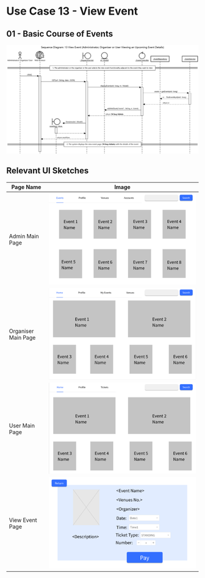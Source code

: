 # Use Case 13 - View Event

## 01 - Basic Course of Events
![View Event - Basic Course of Events](/03-design/usecases/images/13-use-case-viewEvent-basic.png)
## Relevant UI Sketches
| Page Name          | Image                                                           |
|--------------------|-----------------------------------------------------------------|
| Admin Main Page    | ![Admin Main Page](/01-requirements/UI/01-main-admin.png)       |
| Organiser Main Page | ![Organiser Main Page](/01-requirements/UI/02-main-organiser.png)                |
| User Main Page     | ![User Main Page](/01-requirements/UI/03-main-user.png)                          |
| View Event Page  | ![View Event Page](/01-requirements/UI/10-buy-tickets.png)         |